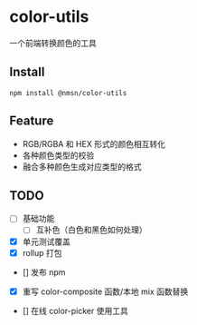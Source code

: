 # color-utils

一个前端转换颜色的工具

## Install

```
npm install @nmsn/color-utils
```

## Feature

- RGB/RGBA 和 HEX 形式的颜色相互转化
- 各种颜色类型的校验
- 融合多种颜色生成对应类型的格式

## TODO

- [ ] 基础功能
  - [ ] 互补色（白色和黑色如何处理）
- [x] 单元测试覆盖
- [x] rollup 打包
- [] 发布 npm
- [x] 重写 color-composite 函数/本地 mix 函数替换
- [] 在线 color-picker 使用工具